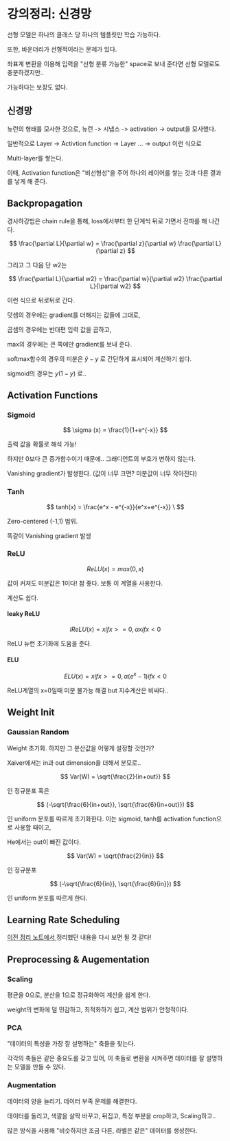 # 강의정리: 신경망

선형 모델은 하나의 클래스 당 하나의 템플릿만 학습 가능하다.

또한, 바운더리가 선형적이라는 문제가 있다. 

좌표계 변환을 이용해 입력을 "선형 분류 가능한" space로 보내 준다면 선형 모델로도 충분하겠지만..

가능하다는 보장도 없다.


## 신경망

뉴런의 형태를 모사한 것으로, 뉴런 -> 시냅스 -> activation -> output을 모사했다.

일반적으로 Layer -> Activtion function -> Layer ... -> output 이런 식으로

Multi-layer를 쌓는다.

이때, Activation function은 "비선형성"을 주어 하나의 레이어를 쌓는 것과 다른 결과를 낳게 해 준다.

## Backpropagation

경사하강법은 chain rule을 통해, loss에서부터 한 단계씩 뒤로 가면서 전파를 해 나간다.

$$ \frac{\partial L}{\partial w} = \frac{\partial z}{\partial w} \frac{\partial L}{\partial z} $$

그리고 그 다음 단 w2는

$$ \frac{\partial L}{\partial w2} = \frac{\partial w}{\partial w2} \frac{\partial L}{\partial w2} $$

이런 식으로 뒤로뒤로 간다.

덧셈의 경우에는 gradient를 더해지는 값들에 그대로,

곱셈의 경우에는 반대편 입력 값을 곱하고,

max의 경우에는 큰 쪽에만 gradient를 보내 준다.

softmax함수의 경우의 미분은 $\hat{y}-y$ 로 간단하게 표시되어 계산하기 쉽다.

sigmoid의 경우는 $y(1-y)$ 로..

## Activation Functions

### Sigmoid

$$ \sigma (x) = \frac{1}{1+e^{-x}} $$

출력 값을 확률로 해석 가능!

하지만 0보다 큰 증가함수이기 때문에.. 그래디언트의 부호가 변하지 않는다.

Vanishing gradient가 발생한다. (값이 너무 크면? 미분값이 너무 작아진다)

### Tanh

$$ tanh(x) = \frac{e^x - e^{-x}}{e^x+e^{-x}} \ $$

Zero-centered (-1,1) 범위.

똑같이 Vanishing gradient 발생

### ReLU

$$ ReLU(x) = max(0,x) $$

값이 커져도 미분값은 1이다! 참 좋다. 보통 이 계열을 사용한다.

계산도 쉽다.

#### leaky ReLU

$$ lReLU(x) = x if x>= 0, \alpha x if x<0 $$

ReLU 뉴런 초기화에 도움을 준다.

#### ELU

$$ ELU(x) = x if x>= 0, \alpha (e^x-1) if x<0 $$

ReLU계열의 x=0일때 미분 불가능 해결 but 지수계산은 비싸다..

## Weight Init

### Gaussian Random

Weight 초기화. 하지만 그 분산값을 어떻게 설정할 것인가?

Xaiver에서는 in과 out dimension을 더해서 분모로..

$$ Var(W) = \sqrt{\frac{2}{in+out}} $$ 

인 정규분포 혹은

$$ (-\sqrt{\frac{6}{in+out}}, \sqrt{\frac{6}{in+out}}) $$ 

인 uniform 분포를 따르게 초기화한다. 이는 sigmoid, tanh를 activation function으로 사용할 때이고,

He에서는 out이 빠진 값이다.

$$ Var(W) = \sqrt{\frac{2}{in}} $$ 

인 정규분포

$$ (-\sqrt{\frac{6}{in}}, \sqrt{\frac{6}{in}}) $$ 

인 uniform 분포를 따르게 한다.

## Learning Rate Scheduling

[이전 정리 노트에서 ](https://github.com/ehekafhr/Boostcourse/blob/main/week2/9_09.md) 정리했던 내용을 다시 보면 될 것 같다!

## Preprocessing & Augementation

### Scaling

평균을 0으로, 분산을 1으로 정규화하여 계산을 쉽게 한다.

weight의 변화에 덜 민감하고, 최적화하기 쉽고, 계산 범위가 안정적이다.

### PCA

"데이터의 특성을 가장 잘 설명하는" 축들을 찾는다.

각각의 축들은 같은 중요도를 갖고 있어, 이 축들로 변환을 시켜주면 데이터를 잘 설명하는 모델을 만들 수 있다.

### Augmentation

데이터의 양을 늘리기. 데이터 부족 문제를 해결한다.

데이터를 돌리고, 색깔을 살짝 바꾸고, 뒤집고, 특정 부분을 crop하고, Scaling하고..

많은 방식을 사용해 "비슷하지만 조금 다른, 라벨은 같은" 데이터를 생성한다.




